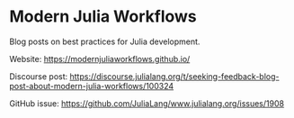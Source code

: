 # Modern Julia Workflows

Blog posts on best practices for Julia development.

Website: <https://modernjuliaworkflows.github.io/>

Discourse post: <https://discourse.julialang.org/t/seeking-feedback-blog-post-about-modern-julia-workflows/100324>

GitHub issue: <https://github.com/JuliaLang/www.julialang.org/issues/1908>